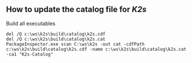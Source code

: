 ## How to update the catalog file for *K2s*

Build all executables
``` 
del /Q c:\ws\k2s\build\catalog\k2s.cdf
del /Q c:\ws\k2s\build\catalog\k2s.cat
PackageInspector.exe scan C:\ws\k2s -out cat -cdfPath c:\ws\k2s\build\catalog\k2s.cdf -name c:\ws\k2s\build\catalog\k2s.cat -ca1 "K2s-Catalog"
```